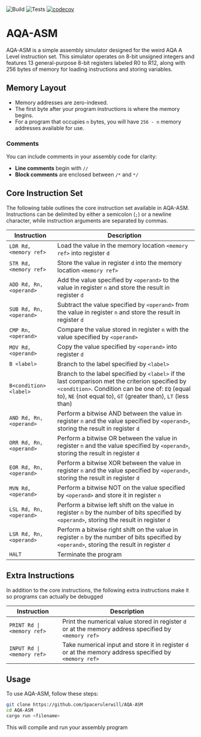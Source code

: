 ![Build](https://github.com/Spacerulerwill/AQA-ASM/actions/workflows/build.yml/badge.svg)
![Tests](https://github.com/Spacerulerwill/AQA-ASM/actions/workflows/tests.yml/badge.svg)
[![codecov](https://codecov.io/gh/Spacerulerwill/AQA-ASM/graph/badge.svg?token=XXWP13W957)](https://codecov.io/gh/Spacerulerwill/AQA-ASM)


# AQA-ASM

AQA-ASM is a simple assembly simulator designed for the weird AQA A Level instruction set. This simulator operates on 8-bit unsigned integers and features 13 general-purpose 8-bit registers labeled R0 to R12, along with 256 bytes of memory for loading instructions and storing variables.

## Memory Layout

- Memory addresses are zero-indexed.
- The first byte after your program instructions is where the memory begins.
- For a program that occupies `n` bytes, you will have `256 - n` memory addresses available for use.

### Comments

You can include comments in your assembly code for clarity:

- **Line comments** begin with `//`
- **Block comments** are enclosed between `/*` and `*/`

## Core Instruction Set

The following table outlines the core instruction set available in AQA-ASM. Instructions can be delimited by either a semicolon (`;`) or a newline character, while instruction arguments are separated by commas.

| Instruction          | Description                                                                 |
|---------------------|-----------------------------------------------------------------------------|
| `LDR Rd, <memory ref>`  | Load the value in the memory location `<memory ref>` into register `d`    |
| `STR Rd, <memory ref>`  | Store the value in register `d` into the memory location `<memory ref>`   |
| `ADD Rd, Rn, <operand>` | Add the value specified by `<operand>` to the value in register `n` and store the result in register `d` |
| `SUB Rd, Rn, <operand>` | Subtract the value specified by `<operand>` from the value in register `n` and store the result in register `d` |
| `CMP Rn, <operand>`     | Compare the value stored in register `n` with the value specified by `<operand>` |
| `MOV Rd, <operand>`     | Copy the value specified by `<operand>` into register `d`                 |
| `B <label>`             | Branch to the label specified by `<label>`                                 |
| `B<condition> <label>`  | Branch to the label specified by `<label>` if the last comparison met the criterion specified by `<condition>`. Condition can be one of: `EQ` (equal to), `NE` (not equal to), `GT` (greater than), `LT` (less than) |
| `AND Rd, Rn, <operand>` | Perform a bitwise AND between the value in register `n` and the value specified by `<operand>`, storing the result in register `d` |
| `ORR Rd, Rn, <operand>` | Perform a bitwise OR between the value in register `n` and the value specified by `<operand>`, storing the result in register `d` |
| `EOR Rd, Rn, <operand>` | Perform a bitwise XOR between the value in register `n` and the value specified by `<operand>`, storing the result in register `d` |
| `MVN Rd, <operand>`     | Perform a bitwise NOT on the value specified by `<operand>` and store it in register `n` |
| `LSL Rd, Rn, <operand>` | Perform a bitwise left shift on the value in register `n` by the number of bits specified by `<operand>`, storing the result in register `d` |
| `LSR Rd, Rn, <operand>` | Perform a bitwise right shift on the value in register `n` by the number of bits specified by `<operand>`, storing the result in register `d` |
| `HALT`                  | Terminate the program                                                      |

## Extra Instructions

In addition to the core instructions, the following extra instructions make it so programs can actually be debugged

| Instruction                | Description                                                                    |
|----------------------------|--------------------------------------------------------------------------------|
| `PRINT Rd \| <memory ref>`   | Print the numerical value stored in register `d` or at the memory address specified by `<memory ref>` |
| `INPUT Rd \| <memory ref>`   | Take numerical input and store it in register `d` or at the memory address specified by `<memory ref>` |

## Usage

To use AQA-ASM, follow these steps:

```bash
git clone https://github.com/Spacerulerwill/AQA-ASM
cd AQA-ASM
cargo run <filename>
```
This will compile and run your assembly program